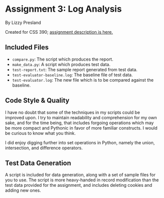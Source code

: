 # Assignment 3: Log Analysis

By Lizzy Presland

Created for CSS 390; [assignment description is here.](http://courses.washington.edu/css390/2019-q4/assignment-03.html)

## Included Files

* `compare.py`: The script which produces the report.
* `make_data.py`: A script which produces test data.
* `test-report.txt`: The sample report generated from test data.
* `test-evaluator-baseline.log`: The baseline file of test data.
* `test-evaluator.log`: The new file which is to be compared against the baseline.

## Code Style & Quality

I have no doubt that some of the techniques in my scripts could be 
improved upon. I try to maintain readability and comprehension for my 
own sake, and for the time being, that includes forgoing operations 
which may be more compact and Pythonic in favor of more familiar 
constructs. I would be curious to know what you think.

I did enjoy digging further into set operations in Python, namely the 
union, intersection, and difference operators.

## Test Data Generation

A script is included for data generation, along with a set of sample 
files for you to use. The script is more heavy-handed in record 
modification than the test data provided for the assignment, and 
includes deleting cookies and adding new ones.
